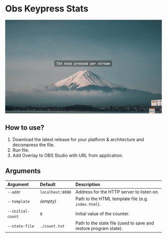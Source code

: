 # Obs Keypress Stats

![Preview](.github/preview.gif)

## How to use?

1. Download the latest release for your platform & architecture and decompress the file.
2. Run file.
3. Add Overlay to OBS Studio with URL from application.

## Arguments
| Argument          | Default           | Description                                                      |
|:------------------|:------------------|:-----------------------------------------------------------------|
| `--addr`          | `localhost:8088`  | Address for the HTTP server to listen on.                        |
| `--template`      | *(empty)*         | Path to the HTML template file (e.g. `index.html`).              |
| `--initial-count` | `0`               | Initial value of the counter.                                    |
| `--state-file`    | `./count.txt`     | Path to the state file (used to save and restore program state). |